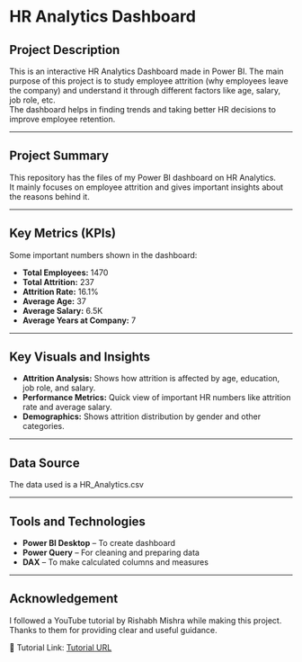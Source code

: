 # HR Analytics Dashboard

## Project Description
This is an interactive HR Analytics Dashboard made in Power BI. The main purpose of this project is to study employee attrition (why employees leave the company) and understand it through different factors like age, salary, job role, etc.  
The dashboard helps in finding trends and taking better HR decisions to improve employee retention.

---

## Project Summary
This repository has the files of my Power BI dashboard on HR Analytics.  
It mainly focuses on employee attrition and gives important insights about the reasons behind it.

---

## Key Metrics (KPIs)
Some important numbers shown in the dashboard:

- **Total Employees:** 1470  
- **Total Attrition:** 237  
- **Attrition Rate:** 16.1%  
- **Average Age:** 37  
- **Average Salary:** 6.5K  
- **Average Years at Company:** 7  

---

## Key Visuals and Insights
- **Attrition Analysis:** Shows how attrition is affected by age, education, job role, and salary.  
- **Performance Metrics:** Quick view of important HR numbers like attrition rate and average salary.  
- **Demographics:** Shows attrition distribution by gender and other categories.  

---

## Data Source
The data used is a HR_Analytics.csv

---

## Tools and Technologies
- **Power BI Desktop** – To create dashboard  
- **Power Query** – For cleaning and preparing data  
- **DAX** – To make calculated columns and measures  

---

## Acknowledgement
I followed a YouTube tutorial by Rishabh Mishra while making this project.  
Thanks to them for providing clear and useful guidance. 

🔗 Tutorial Link: [Tutorial URL](https://www.youtube.com/watch?v=j4xlVLgsmNQ&t=129s) 
